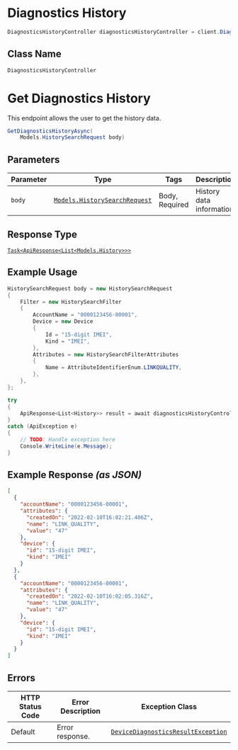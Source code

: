 # Diagnostics History

```csharp
DiagnosticsHistoryController diagnosticsHistoryController = client.DiagnosticsHistoryController;
```

## Class Name

`DiagnosticsHistoryController`


# Get Diagnostics History

This endpoint allows the user to get the history data.

```csharp
GetDiagnosticsHistoryAsync(
    Models.HistorySearchRequest body)
```

## Parameters

| Parameter | Type | Tags | Description |
|  --- | --- | --- | --- |
| `body` | [`Models.HistorySearchRequest`](../../doc/models/history-search-request.md) | Body, Required | History data information. |

## Response Type

[`Task<ApiResponse<List<Models.History>>>`](../../doc/models/history.md)

## Example Usage

```csharp
HistorySearchRequest body = new HistorySearchRequest
{
    Filter = new HistorySearchFilter
    {
        AccountName = "0000123456-00001",
        Device = new Device
        {
            Id = "15-digit IMEI",
            Kind = "IMEI",
        },
        Attributes = new HistorySearchFilterAttributes
        {
            Name = AttributeIdentifierEnum.LINKQUALITY,
        },
    },
};

try
{
    ApiResponse<List<History>> result = await diagnosticsHistoryController.GetDiagnosticsHistoryAsync(body);
}
catch (ApiException e)
{
    // TODO: Handle exception here
    Console.WriteLine(e.Message);
}
```

## Example Response *(as JSON)*

```json
[
  {
    "accountName": "0000123456-00001",
    "attributes": {
      "createdOn": "2022-02-10T16:02:21.406Z",
      "name": "LINK_QUALITY",
      "value": "47"
    },
    "device": {
      "id": "15-digit IMEI",
      "kind": "IMEI"
    }
  },
  {
    "accountName": "0000123456-00001",
    "attributes": {
      "createdOn": "2022-02-10T16:02:05.316Z",
      "name": "LINK_QUALITY",
      "value": "47"
    },
    "device": {
      "id": "15-digit IMEI",
      "kind": "IMEI"
    }
  }
]
```

## Errors

| HTTP Status Code | Error Description | Exception Class |
|  --- | --- | --- |
| Default | Error response. | [`DeviceDiagnosticsResultException`](../../doc/models/device-diagnostics-result-exception.md) |

